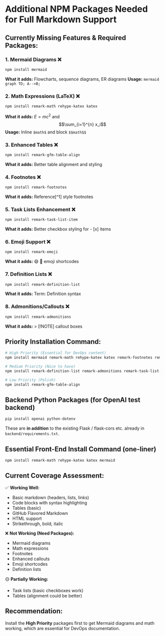 # Additional NPM Packages Needed for Full Markdown Support

## Currently Missing Features & Required Packages:

### 1. **Mermaid Diagrams** ❌
```bash
npm install mermaid
```
**What it adds:** Flowcharts, sequence diagrams, ER diagrams
**Usage:** ```mermaid graph TD; A-->B; ```

### 2. **Math Expressions (LaTeX)** ❌  
```bash
npm install remark-math rehype-katex katex
```
**What it adds:** $E=mc^2$ and $$\sum_{i=1}^{n} x_i$$
**Usage:** Inline `$math$` and block `$$math$$`

### 3. **Enhanced Tables** ❌
```bash
npm install remark-gfm-table-align
```
**What it adds:** Better table alignment and styling

### 4. **Footnotes** ❌
```bash
npm install remark-footnotes
```
**What it adds:** Reference[^1] style footnotes

### 5. **Task Lists Enhancement** ❌
```bash
npm install remark-task-list-item
```
**What it adds:** Better checkbox styling for - [x] items

### 6. **Emoji Support** ❌
```bash
npm install remark-emoji
```
**What it adds:** :smile: :rocket: emoji shortcodes

### 7. **Definition Lists** ❌
```bash
npm install remark-definition-list
```
**What it adds:** Term: Definition syntax

### 8. **Admonitions/Callouts** ❌
```bash
npm install remark-admonitions
```
**What it adds:** > [!NOTE] callout boxes

## Priority Installation Command:

```bash
# High Priority (Essential for DevOps content)
npm install mermaid remark-math rehype-katex katex remark-footnotes remark-emoji

# Medium Priority (Nice to have)
npm install remark-definition-list remark-admonitions remark-task-list-item

# Low Priority (Polish)
npm install remark-gfm-table-align
```

## Backend Python Packages (for OpenAI test backend)

```bash
pip install openai python-dotenv
```

These are **in addition** to the existing Flask / flask-cors etc. already in `backend/requirements.txt`.

## Essential Front-End Install Command (one-liner)

```bash
npm install remark-math rehype-katex katex mermaid
```

## Current Coverage Assessment:

✅ **Working Well:**
- Basic markdown (headers, lists, links)
- Code blocks with syntax highlighting  
- Tables (basic)
- GitHub Flavored Markdown
- HTML support
- Strikethrough, bold, italic

❌ **Not Working (Need Packages):**
- Mermaid diagrams 
- Math expressions
- Footnotes
- Enhanced callouts
- Emoji shortcodes
- Definition lists

🟡 **Partially Working:**
- Task lists (basic checkboxes work)
- Tables (alignment could be better)

## Recommendation:

Install the **High Priority** packages first to get Mermaid diagrams and math working, which are essential for DevOps documentation. 